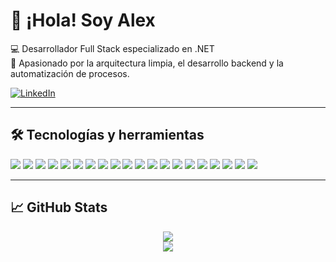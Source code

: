 <!-- Encabezado principal con redes sociales -->

<h1>👋 ¡Hola! Soy Alex</h1>

<p>
💻 Desarrollador Full Stack especializado en .NET<br>
🎯 Apasionado por la arquitectura limpia, el desarrollo backend y la automatización de procesos.
</p>

<p>
  <a href="https://www.linkedin.com/in/alejandroalces/">
    <img src="https://img.shields.io/badge/-LinkedIn-0A66C2?style=flat-square&logo=linkedin&logoColor=white" alt="LinkedIn">
  </a>
</p>

---

## 🛠️ Tecnologías y herramientas

<p>
  <!-- .NET & backend -->
  <img src="https://img.shields.io/badge/-C%23-239120?style=flat-square&logo=c-sharp&logoColor=white" />
  <img src="https://img.shields.io/badge/-.NET-512BD4?style=flat-square&logo=dotnet&logoColor=white" />
  <img src="https://img.shields.io/badge/-ASP.NET-512BD4?style=flat-square&logo=dotnet&logoColor=white" />
  <img src="https://img.shields.io/badge/-Entity%20Framework-68217A?style=flat-square&logo=.net&logoColor=white" />

  <!-- Bases de datos -->
  <img src="https://img.shields.io/badge/-SQL%20Server-CC2927?style=flat-square&logo=microsoft-sql-server&logoColor=white" />
  <img src="https://img.shields.io/badge/-Transact%20SQL-CC2927?style=flat-square&logo=microsoft-sql-server&logoColor=white" />
  <img src="https://img.shields.io/badge/-PL%2FSQL-F80000?style=flat-square&logo=oracle&logoColor=white" />

  <!-- Cloud -->
  <img src="https://img.shields.io/badge/-Azure-0078D4?style=flat-square&logo=microsoft-azure&logoColor=white" />
  <img src="https://img.shields.io/badge/-AWS-232F3E?style=flat-square&logo=amazon-aws&logoColor=white" />

  <!-- DevOps -->
  <img src="https://img.shields.io/badge/-Docker-46a2f1?style=flat-square&logo=docker&logoColor=white" />
  <img src="https://img.shields.io/badge/-Kubernetes-326CE5?style=flat-square&logo=kubernetes&logoColor=white" />

  <!-- Frontend -->
  <img src="https://img.shields.io/badge/-HTML5-E34F26?style=flat-square&logo=html5&logoColor=white" />
  <img src="https://img.shields.io/badge/-CSS3-1572B6?style=flat-square&logo=css3&logoColor=white" />
  <img src="https://img.shields.io/badge/-Sass-CC6699?style=flat-square&logo=sass&logoColor=white" />
  <img src="https://img.shields.io/badge/-JavaScript-F7DF1E?style=flat-square&logo=javascript&logoColor=black" />
  <img src="https://img.shields.io/badge/-jQuery-0769AD?style=flat-square&logo=jquery&logoColor=white" />
  <img src="https://img.shields.io/badge/-AJAX-0D83CD?style=flat-square&logo=ajax&logoColor=white" />

  <!-- Python & Django -->
  <img src="https://img.shields.io/badge/-Python-3776AB?style=flat-square&logo=python&logoColor=white" />
  <img src="https://img.shields.io/badge/-Django-092E20?style=flat-square&logo=django&logoColor=white" />

  <!-- Versionado -->
  <img src="https://img.shields.io/badge/-Git-F05032?style=flat-square&logo=git&logoColor=white" />
</p>

---

## 📈 GitHub Stats

<p align="center">
  <img src="https://github-readme-stats.vercel.app/api?username=alcesdev&show_icons=true&theme=github_dark" />
  <br />
  <img src="https://github-readme-stats.vercel.app/api/top-langs/?username=alcesdev&layout=compact&theme=github_dark" />
</p>

